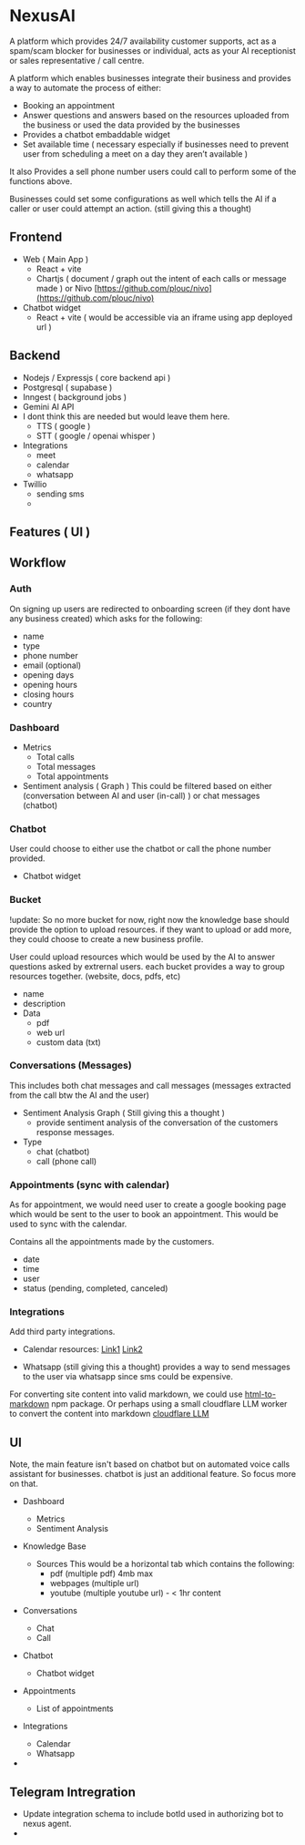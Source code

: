 # NexusAI

A platform which provides 24/7 availability customer supports, act as a spam/scam blocker for businesses or individual, acts as your AI receptionist or sales representative / call centre.

A platform which enables businesses integrate their business and provides a way to automate the process of either:

- Booking an appointment
- Answer questions and answers based on the resources uploaded from the business or used the data provided by the businesses
- Provides a chatbot embaddable widget
- Set available time ( necessary especially if businesses need to prevent user from scheduling a meet on a day they aren’t available )

It also Provides a sell phone number users could call to perform some of the functions above.

Businesses could set some configurations as well which tells the AI if a caller or user could attempt an action. (still giving this a thought)

## Frontend

- Web ( Main App )
  - React + vite
  - Chartjs ( document / graph out the intent of each calls or message made ) or Nivo [https://github.com/plouc/nivo](https://github.com/plouc/nivo)
- Chatbot widget
  - React + vite ( would be accessible via an iframe using app deployed url )

## Backend

- Nodejs / Expressjs ( core backend api )
- Postgresql ( supabase )
- Inngest ( background jobs )
- Gemini AI API
- I dont think this are needed but would leave them here.
  - TTS ( google )
  - STT ( google / openai whisper )
- Integrations
  - meet
  - calendar
  - whatsapp
- Twillio
  - sending sms
  -

## Features ( UI )

## Workflow

### Auth

On signing up users are redirected to onboarding screen (if they dont have any business created) which asks for the following:

- name
- type
- phone number
- email (optional)
- opening days
- opening hours
- closing hours
- country

### Dashboard

- Metrics
  - Total calls
  - Total messages
  - Total appointments
- Sentiment analysis ( Graph )
  This could be filtered based on either (conversation between AI and user (in-call) ) or chat messages (chatbot)

### Chatbot

User could choose to either use the chatbot or call the phone number provided.

- Chatbot widget

### Bucket

!update: So no more bucket for now, right now the knowledge base should provide the option to upload resources. if they want to upload or add more, they could choose to create a new business profile.

User could upload resources which would be used by the AI to answer questions asked by extrernal users. each bucket provides a way to group resources together. (website, docs, pdfs, etc)

- name
- description
- Data
  - pdf
  - web url
  - custom data (txt)

### Conversations (Messages)

This includes both chat messages and call messages (messages extracted from the call btw the AI and the user)

- Sentiment Analysis Graph ( Still giving this a thought )
  - provide sentiment analysis of the conversation of the customers response messages.
- Type
  - chat (chatbot)
  - call (phone call)

### Appointments (sync with calendar)

As for appointment, we would need user to create a google booking page which would be sent to the user to book an appointment. This would be used to sync with the calendar.

Contains all the appointments made by the customers.

- date
- time
- user
- status (pending, completed, canceled)

### Integrations

Add third party integrations.

- Calendar
  resources:
  [Link1](https://stackoverflow.com/questions/75785196/create-a-google-calendar-event-with-a-specified-google-meet-id-conferencedata-c)
  [Link2](https://chatgpt.com/share/bbbe4e27-6e20-457b-9f85-057cba444cba)

- Whatsapp (still giving this a thought)
  provides a way to send messages to the user via whatsapp since sms could be expensive.

For converting site content into valid markdown, we could use [html-to-markdown](https://github.com/mixmark-io/turndown) npm package. Or perhaps using a small cloudflare LLM worker to convert the content into markdown [cloudflare LLM](https://developers.cloudflare.com/workers-ai/models/qwen1.5-14b-chat-awq/)

## UI

Note, the main feature isn't based on chatbot but on automated voice calls assistant for businesses. chatbot is just an additional feature. So focus more on that.

- Dashboard

  - Metrics
  - Sentiment Analysis

- Knowledge Base
  - Sources
    This would be a horizontal tab which contains the following:
    - pdf (multiple pdf) 4mb max
    - webpages (multiple url)
    - youtube (multiple youtube url) - < 1hr content
- Conversations

  - Chat
  - Call

- Chatbot

  - Chatbot widget

- Appointments

  - List of appointments

- Integrations
  - Calendar
  - Whatsapp
-

## Telegram Intregration

- Update integration schema to include botId used in authorizing bot to nexus agent.
-

